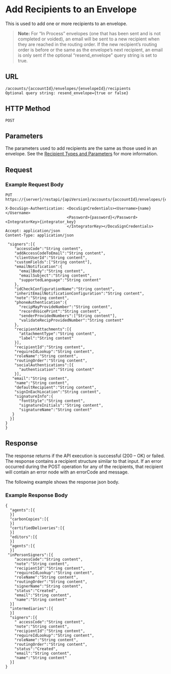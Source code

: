 # Add Recipients to an Envelope

This is used to add one or more recipients to an envelope.

>**Note:** For “In Process” envelopes (one that has been sent and is not completed or voided),
an email will be sent to a new recipient when they are reached in the routing order.
If the new recipient’s routing order is before or the same as the envelope’s next recipient,
an email is only sent if the optional “resend_envelope” query string is set to true.

## URL

    /accounts/{accountId}/envelopes/{envelopeId}/recipients
    Optional query string: resend_envelope={true or false}

## HTTP Method

    POST

## Parameters

The parameters used to add recipients are the same as those used in an envelope. See the [Recipient Types and Parameters](https://www.docusign.com/p/RESTAPIGuide/Content/REST%20API%20References/Recipient%20Parameter.htm) for more information.

## Request

### Example Request Body

    PUT https://{server}/restapi/{apiVersion}/accounts/{accountId}/envelopes/{envelopeId}/recipients
    
    X-DocuSign-Authentication: <DocuSignCredentials><Username>{name}</Username>
                               <Password>{password}</Password><IntegratorKey>{integrator_key}
                               </IntegratorKey></DocuSignCredentials>
    Accept: application/json
    Content-Type: application/json
    
     "signers":[{
        "accessCode":"String content",
        "addAccessCodeToEmail":"String content",
        "clientUserId":"String content",
        "customFields":["String content"],
        "emailNotification":{
          "emailBody":"String content",
          "emailSubject":"String content",
          "supportedLanguage":"String content"
        },
        "idCheckConfigurationName":"String content",
        "inheritEmailNotificationConfiguration":"String content",
        "note":"String content",
        "phoneAuthentication":{
          "recipMayProvideNumber":"String content",
          "recordVoicePrint":"String content",
          "senderProvidedNumbers":["String content"],
          "validateRecipProvidedNumber":"String content"
        },
        "recipientAttachments":[{
          "attachmentType":"String content",
          "label":"String content"
        }],
        "recipientId":"String content",
        "requireIdLookup":"String content",
        "roleName":"String content",
        "routingOrder":"String content",
        "socialAuthentications":[{
          "authentication":"String content"
        }],
       "email":"String content",
        "name":"String content",
        "defaultRecipient":"String content",
        "signInEachLocation":"String content",
        "signatureInfo":{
          "fontStyle":"String content",
          "signatureInitials":"String content",
          "signatureName":"String content"
       }
      }]
    }
    }

## Response

The response returns if the API execution is successful (200 – OK) or failed.
The response contains a recipient structure similar to that input.
If an error occurred during the POST operation for any of the recipients,
that recipient will contain an error node with an errorCode and message.

The following example shows the response json body.

### Example Response Body

    {
      "agents":[{
      }]
      "carbonCopies":[{
      }]
      "certifiedDeliveries":[{
      }]
      "editors":[{
      }]
      "agents":[{
      }]
     "inPersonSigners":[{
        "accessCode":"String content",
        "note":"String content",
        "recipientId":"String content",
        "requireIdLookup":"String content",
        "roleName":"String content",
        "routingOrder":"String content",
        "signerName":"String content",
        "status":"Created",
        "email":"String content",
        "name":"String content"
      }]
      "intermediaries":[{
      }]
      "signers":[{
        " accessCode":"String content",
        "note":"String content",
        "recipientId":"String content",
        "requireIdLookup":"String content",
        "roleName":"String content",
        "routingOrder":"String content",
        "status":"Created",
        "email":"String content",
        "name":"String content"
      }]
    }
